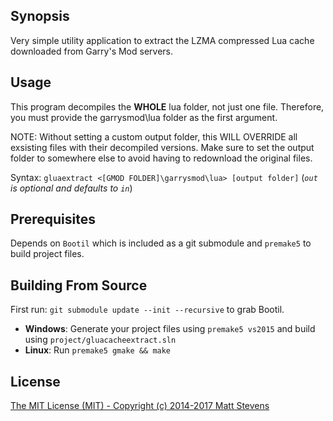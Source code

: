 ## Synopsis

Very simple utility application to extract the LZMA compressed Lua cache downloaded from Garry's Mod servers.

## Usage

This program decompiles the **WHOLE** lua folder, not just one file.
Therefore, you must provide the garrysmod\lua folder as the first argument.

NOTE: Without setting a custom output folder, this WILL OVERRIDE all exsisting files with their decompiled versions.
Make sure to set the output folder to somewhere else to avoid having to redownload the original files.

Syntax: `gluaextract <[GMOD FOLDER]\garrysmod\lua> [output folder]` (*`out` is optional and defaults to `in`*)

## Prerequisites

Depends on `Bootil` which is included as a git submodule and `premake5` to build project files.

## Building From Source

First run: `git submodule update --init --recursive` to grab Bootil.

* **Windows**: Generate your project files using `premake5 vs2015` and build using `project/gluacacheextract.sln`
* **Linux**: Run `premake5 gmake && make`

## License

[The MIT License (MIT) - Copyright (c) 2014-2017 Matt Stevens](LICENSE)
